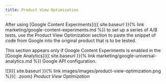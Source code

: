 ```yaml
---
title: Product View Optimization
---
```


After using [Google Content Experiments]({{ site.baseurl }}{% link marketing/google-content-experiments.md %}) to set up a series of A/B tests, use the Product View Optimization section to paste the snippet of code from Google into the original product that is to be tested.

This section appears only if Google Content Experiments is enabled in the [Google Analytics]({{ site.baseurl }}{% link marketing/google-universal-analytics.md %}) Google API configuration.

![]({{ site.baseurl }}{% link images/images/product-view-optimization.png %}){: .zoom}
*Product View Optimization*

